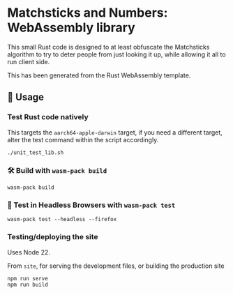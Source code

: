 # Matchsticks and Numbers: WebAssembly library

This small Rust code is designed to at least obfuscate the Matchsticks algorithm to try to deter people from just looking it up, while
allowing it all to run client side.

This has been generated from the Rust WebAssembly template.

## 🚴 Usage

### Test Rust code natively

This targets the `aarch64-apple-darwin` target, if you need a different target, alter the test command within the script accordingly.

```
./unit_test_lib.sh
```

### 🛠️ Build with `wasm-pack build`

```
wasm-pack build
```

### 🔬 Test in Headless Browsers with `wasm-pack test`

```
wasm-pack test --headless --firefox
```

### Testing/deploying the site

Uses Node 22.

From `site`, for serving the development files, or building the production site

```
npm run serve
npm run build
```
